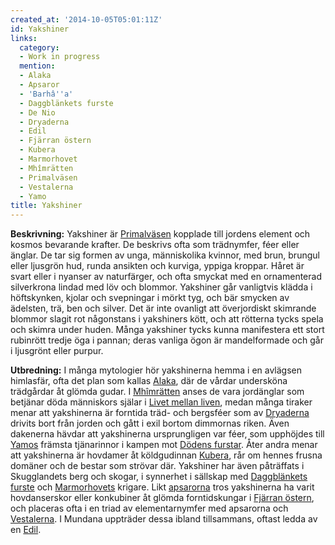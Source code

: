 ```yaml
---
created_at: '2014-10-05T05:01:11Z'
id: Yakshiner
links:
  category:
  - Work in progress
  mention:
  - Alaka
  - Apsaror
  - 'Barhâ''a'
  - Daggblänkets furste
  - De Nio
  - Dryaderna
  - Edil
  - Fjärran östern
  - Kubera
  - Marmorhovet
  - Mhîmrätten
  - Primalväsen
  - Vestalerna
  - Yamo
title: Yakshiner
---
```


**Beskrivning:** Yakshiner är [Primalväsen] kopplade till jordens element och kosmos bevarande
krafter. De beskrivs ofta som trädnymfer, féer eller änglar. De tar sig formen av unga, människolika
kvinnor, med brun, brungul eller ljusgrön hud, runda ansikten och kurviga, yppiga kroppar. Håret är
svart eller i nyanser av naturfärger, och ofta smyckat med en ornamenterad silverkrona lindad med
löv och blommor. Yakshiner går vanligtvis klädda i höftskynken, kjolar och svepningar i mörkt tyg,
och bär smycken av ädelsten, trä, ben och silver. Det är inte ovanligt att överjordiskt skimrande
blommor slagit rot någonstans i yakshiners kött, och att rötterna tycks spela och skimra under
huden. Många yakshiner tycks kunna manifestera ett stort rubinrött tredje öga i pannan; deras
vanliga ögon är mandelformade och går i ljusgrönt eller purpur.

**Utbredning:** I många mytologier hör yakshinerna hemma i en avlägsen himlasfär, ofta det plan som
kallas [Alaka], där de vårdar undersköna trädgårdar åt glömda gudar. I [Mhîmrätten] anses de vara
jordänglar som betjänar döda människors själar i [Livet mellan liven], medan många tiraker menar att
yakshinerna är forntida träd- och bergsféer som av [Dryaderna] drivits bort från jorden och gått i
exil bortom dimmornas riken. Även dakenerna hävdar att yakshinerna ursprungligen var féer, som
upphöjdes till [Yamos] främsta tjänarinnor i kampen mot [Dödens furstar]. Åter andra menar att
yakshinerna är hovdamer åt köldgudinnan [Kubera], rår om hennes frusna domäner och de bestar som
strövar där. Yakshiner har även påträffats i Skugglandets berg och skogar, i synnerhet i sällskap
med [Daggblänkets furste] och [Marmorhovets] krigare. Likt [apsarorna] tros yakshinerna ha varit
hovdanserskor eller konkubiner åt glömda forntidskungar i [Fjärran östern], och placeras ofta i en
triad av elementarnymfer med apsarorna och [Vestalerna]. I Mundana uppträder dessa ibland
tillsammans, oftast ledda av en [Edil].

  [Primalväsen]: Primalväsen
  [Alaka]: Alaka
  [Mhîmrätten]: Mhîmrätten
  [Livet mellan liven]: Barhâa
  [Dryaderna]: Dryaderna
  [Yamos]: Yamo
  [Dödens furstar]: De_Nio
  [Kubera]: Kubera
  [Daggblänkets furste]: Daggblänkets_furste
  [Marmorhovets]: Marmorhovet
  [apsarorna]: Apsaror
  [Fjärran östern]: Fjärran_östern
  [Vestalerna]: Vestalerna
  [Edil]: Edil